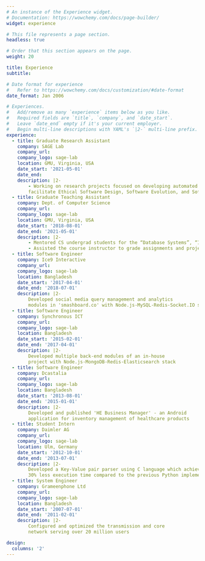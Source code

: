 ```yaml
---
# An instance of the Experience widget.
# Documentation: https://wowchemy.com/docs/page-builder/
widget: experience

# This file represents a page section.
headless: true

# Order that this section appears on the page.
weight: 20

title: Experience
subtitle:

# Date format for experience
#   Refer to https://wowchemy.com/docs/customization/#date-format
date_format: Jan 2006

# Experiences.
#   Add/remove as many `experience` items below as you like.
#   Required fields are `title`, `company`, and `date_start`.
#   Leave `date_end` empty if it's your current employer.
#   Begin multi-line descriptions with YAML's `|2-` multi-line prefix.
experience:
  - title: Graduate Research Assistant
    company: SAGE Lab
    company_url: 
    company_logo: sage-lab
    location: GMU, Virginia, USA
    date_start: '2021-05-01'
    date_end: 
    description: |2-
        - Working on research projects focused on developing automated approaches to help
        facilitate Ethical Software Design, Software Evolution, and Software Accessibility
  - title: Graduate Teaching Assistant
    company: Dept. of Computer Science
    company_url: 
    company_logo: sage-lab
    location: GMU, Virginia, USA
    date_start: '2018-08-01'
    date_end: '2021-05-01'
    description: |2-
        - Mentored CS undergrad students for the “Database Systems”, “Introduction to Computer Programming” and "Computer Vision" courses
        - Assisted the course instructor to grade assignments and projects. Proctored exams and resolved student concerns
  - title: Software Engineer
    company: Ice9 Interactive
    company_url: 
    company_logo: sage-lab
    location: Bangladesh
    date_start: '2017-04-01'
    date_end: '2018-07-01'
    description: |2-
        Developed social media query management and analytics
        modules in 'smashboard.co' with Node.js-MySQL-Redis-Socket.IO stack
  - title: Software Engineer
    company: Synchronous ICT
    company_url: 
    company_logo: sage-lab
    location: Bangladesh
    date_start: '2015-02-01'
    date_end: '2017-04-01'
    description: |2-
        Developed multiple back-end modules of an in-house
        project with Node.js-MongoDB-Redis-Elasticsearch stack
  - title: Software Engineer
    company: Dcastalia
    company_url: 
    company_logo: sage-lab
    location: Bangladesh
    date_start: '2013-08-01'
    date_end: '2015-01-01'
    description: |2-
        Developed and published 'HE Business Manager' - an Android 
        application for inventory management of healthcare products
  - title: Student Intern
    company: Daimler AG
    company_url: 
    company_logo: sage-lab
    location: Ulm, Germany
    date_start: '2012-10-01'
    date_end: '2013-07-01'
    description: |2-
        Developed a Key-Value pair parser using C language which achieved 
        30% less execution time compared to the previous Python implementation
  - title: System Engineer
    company: Grameenphone Ltd
    company_url: 
    company_logo: sage-lab
    location: Bangladesh
    date_start: '2007-07-01'
    date_end: '2011-02-01'
    description: |2-
        Configured and optimized the transmission and core
        network serving over 20 million users

design:
  columns: '2'
---
```

